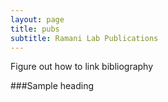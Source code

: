 ```yaml
---
layout: page
title: pubs
subtitle: Ramani Lab Publications
---
```

Figure out how to link bibliography

###Sample heading
